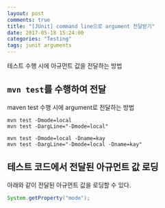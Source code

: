 ```yaml
---
layout: post
comments: true
title: "[JUnit] command line으로 argument 전달받기"
date: 2017-05-18 15:24:00
categories: "Testing"
tags: junit arguments
---
```


테스트 수행 시에 아규먼트 값을 전달하는 방법

## `mvn test`를 수행하여 전달 
maven test 수행 시에 argument로 전달하는 방법
```
mvn test -Dmode=local
mvn test -DargLine="-Dmode=local"

mvn test -Dmode=local -Dname=kay
mvn test -DargLine="-Dmode=local -Dname=kay"
```


## 테스트 코드에서 전달된 아규먼트 값 로딩
아래와 같이 전달된 아규먼트 값을 로딩할 수 있다.
```java
System.getProperty("mode");
```

